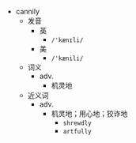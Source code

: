 - cannily
  - 发音
    - 英
      - `/'kænɪli/`
    - 美
      - `/'kænili/`
  - 词义
    - adv.
      - 机灵地
  - 近义词
    - adv.
      - 机灵地；用心地；狡诈地
        - `shrewdly`
        - `artfully`
